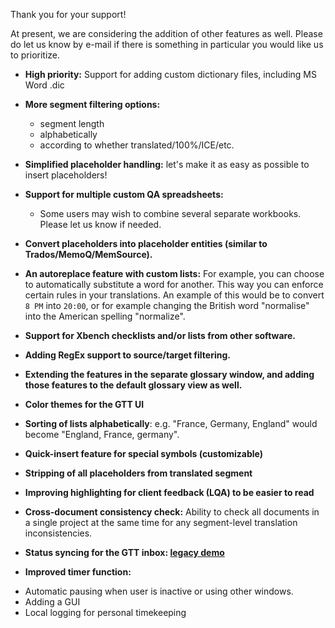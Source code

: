 Thank you for your support!

At present, we are considering the addition of other features as well. Please do let us know by e-mail if there is something in particular you would like us to prioritize.

- **High priority:** Support for adding custom dictionary files, including MS Word .dic

- **More segment filtering options:**
    * segment length
    * alphabetically
    * according to whether translated/100%/ICE/etc.

- **Simplified placeholder handling:** let's make it as easy as possible to insert placeholders!

- **Support for multiple custom QA spreadsheets:**
    * Some users may wish to combine several separate workbooks. Please let us know if needed.

- **Convert placeholders into placeholder entities (similar to Trados/MemoQ/MemSource).**

- **An autoreplace feature with custom lists:**  For example, you can choose to automatically substitute a word for another. This way you can enforce certain rules in your translations. An example of this would be to convert <code>8 PM</code> into <code>20:00</code>, or for example changing the British word "normalise" into the American spelling "normalize".



- **Support for Xbench checklists and/or lists from other software.**

- **Adding RegEx support to source/target filtering.**

- **Extending the features in the separate glossary window, and adding those features to the default glossary view as well.**

- **Color themes for the GTT UI**

- **Sorting of lists alphabetically**: e.g. "France, Germany, England" would become "England, France, germany".

- **Quick-insert feature for special symbols (customizable)**

- **Stripping of all placeholders from translated segment**

- **Improving highlighting for client feedback (LQA) to be easier to read**

- **Cross-document consistency check:**
Ability to check all documents in a single project at the same time for any segment-level translation inconsistencies.

- **Status syncing for the GTT inbox: [legacy demo]**

- **Improved timer function:**
* Automatic pausing when user is inactive or using other windows.
* Adding a GUI
* Local logging for personal timekeeping

[legacy demo]: https://www.youtube.com/watch?v=eU9n83wJQGA
